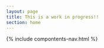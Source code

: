 ```yaml
---
layout: page
title: This is a work in progress!!
section: home
---
```

{% include compontents-nav.html %}
